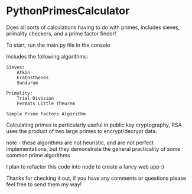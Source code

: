 # PythonPrimesCalculator

Does all sorts of calculations having to do with primes, includes sieves, primality checkers, and a prime factor finder!

To start, run the main.py file in the console

Includes the following algorithms:

    Sieves:
        Atkin
        Eratosthenes
        Sundarum

    Primality:
        Trial Division
        Fermats Little Theorem

    Simple Prime Factors Algorithm

Calculating primes is particularly useful in public key cryptography, RSA uses the product of two large primes to encrypt/decrypt data.

note - these algorithms are not heuristic, and are not perfect implementations, but they demonstrate the
general practicality of some common prime algorithms

I plan to refactor this code into node to create a fancy web app :)

Thanks for checking it out, if you have any comments or questions please feel free to send them my way!
